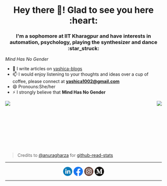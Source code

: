 

<!--
**yashica-patodia/yashica-patodia** is a ✨ _special_ ✨ repository because its `README.md` (this file) appears on your GitHub profile.

Here are some ideas to get you started:

- 🔭 I’m currently working on ...
- 🌱 I’m currently learning ...
- 👯 I’m looking to collaborate on ...
- 🤔 I’m looking for help with ...
- 💬 Ask me about ...
- 📫 How to reach me: ...
- 😄 Pronouns: ...
- ⚡ Fun fact: ...
-->

<h1 align="center">Hey there 👋! Glad to see you here :heart:</h1>
<h3 align="center">I'm a sophomore at IIT Kharagpur and have interests in  automation, psychology, playing the synthesizer and dance :star_struck:</h3>

*Mind Has No Gender*
- 📝 I  write articles on [yashica-blogs](https://yashica-patodia.github.io//blogs/)
- 📫 I would enjoy listening to your thoughts and ideas over a cup of coffee, please connect at **yashica1002@gmail.com**
- 😄 Pronouns:She/her
- ⚡ I strongly believe that **Mind Has No Gender**
  


<img align="left" height=180em src="https://github-readme-stats.vercel.app/api/top-langs/?username=yashica-patodia&theme=vue&hide=css,tcl,html"></img>
<img align="right" height=180em src="https://github-readme-stats.vercel.app/api?username=yashica-patodia&count_private=true&show_icons=true&theme=vue&include_all_commits=true"></img>

<br/><br/><br/><br/><br/><br/><br/><br/><br/>
> Credits to [@anuragharza](https://github.com/anuraghazra) for [github-read-stats](https://github.com/anuraghazra/github-readme-stats)


<hr>
<p align="center">
<a href="https://www.linkedin.com/in/yashica-patodia/" target="blank"><img align="center" src="https://github.com/yashica-patodia/yashica-patodia/blob/main/asset/linkedin.svg" alt="@yashica-patodia" height="30" width="30" /></a>
<a href="https://www.facebook.com/yashica.patodia.7/" target="blank"><img align="center" src="https://github.com/yashica-patodia/yashica-patodia/blob/main/asset/facebook.svg" alt="@yashica-patodia" height="30" width="30" /></a>
<a href="https://www.instagram.com/yashica_p47/" target="blank"><img align="center" src="https://github.com/yashica-patodia/yashica-patodia/blob/main/asset/instagram.svg" alt="@yashica-patodia" height="30" width="30" /></a>
<a href="https://medium.com/@yashica1002" target="blank"><img align="center" src="https://github.com/yashica-patodia/yashica-patodia/blob/main/asset/medium.svg" alt="@yashica-patodia" height="30" width="30" /></a>
</p>
<hr>




